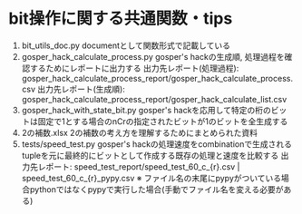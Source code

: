 # bit操作に関する共通関数・tips


1. bit_utils_doc.py
   documentとして関数形式で記載している
2. gosper_hack_calculate_process.py
   gosper's hackの生成順, 処理過程を確認するためにレポートに出力する
   出力先レポート(処理過程): gosper_hack_calculate_process_report/gosper_hack_calculate_process.csv
   出力先レポート(生成順): gosper_hack_calculate_process_report/gosper_hack_calculate_list.csv
3. gosper_hack_with_state_bit.py
   gosper's hackを応用して特定の桁のビットは固定で1とする場合のnCrの指定されたビットが1のビットを全生成する
4. 2の補数.xlsx
   2の補数の考え方を理解するためにまとめられた資料
5. tests/speed_test.py
   gosper's hackの処理速度をcombinationで生成されるtupleを元に最終的にビットとして作成する既存の処理と速度を比較する
   出力先レポート: speed_test_report/speed_test_60_c_{r}.csv | speed_test_60_c_{r}_pypy.csv
   ※ ファイル名の末尾にpypyがついている場合pythonではなくpypyで実行した場合(手動でファイル名を変える必要がある)
